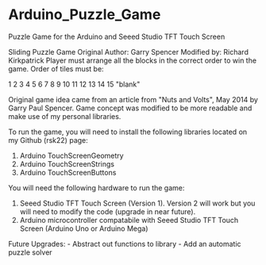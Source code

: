 Arduino_Puzzle_Game
===================

Puzzle Game for the Arduino and Seeed Studio TFT Touch Screen


  Sliding Puzzle Game 
  Original Author: Garry Spencer
  Modified by: Richard Kirkpatrick
  Player must arrange all the blocks in the correct order to win the game.
  Order of tiles must be:
  
  1 2 3 4
  5 6 7 8
  9 10 11 12
  13 14 15 "blank"
  
  Original game idea came from an article from "Nuts and Volts", May 2014 by Garry Paul Spencer.
  Game concept was modified to be more readable and make use of my personal libraries. 
  
To run the game, you will need to install the following libraries located on my Github (rsk22) page:

1. Arduino TouchScreenGeometry
2. Arduino TouchScreenStrings
3. Arduino TouchScreenButtons

You will need the following hardware to run the game:

1. Seeed Studio TFT Touch Screen (Version 1).  Version 2 will work but you will need to modify 
the code (upgrade in near future).
2. Arduino microcontroller compatabile with Seeed Studio TFT Touch Screen (Arduino Uno or Arduino Mega)
  
  Future Upgrades:
    - Abstract out functions to library
    - Add an automatic puzzle solver

